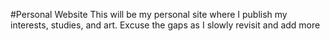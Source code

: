 #Personal Website
This will be my personal site where I publish my interests, studies, and art. Excuse the gaps as I slowly revisit and add more
